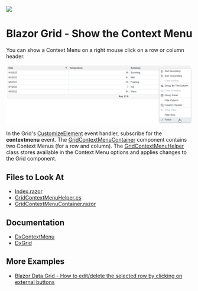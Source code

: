 <!-- default badges list -->
[![](https://img.shields.io/badge/📖_How_to_use_DevExpress_Examples-e9f6fc?style=flat-square)](https://docs.devexpress.com/GeneralInformation/403183)
<!-- default badges end -->

# Blazor Grid - Show the Context Menu

You can show a Context Menu on a right mouse click on a row or column header.

![Grid with Context Menu for a column](result.png)

In the Grid's [CustomizeElement](https://docs.devexpress.com/Blazor/DevExpress.Blazor.DxGrid.CustomizeElement) event handler, subscribe for the **contextmenu** event. The [GridContextMenuContainer](./CS/Pages/GridContextMenuContainer.razor) component contains two Context Menus (for a row and column). The [GridContextMenuHelper](./CS/Data/GridContextMenuHelper.cs) class stores available in the Context Menu options and applies changes to the Grid component.

## Files to Look At

- [Index.razor](./CS/Pages/Index.razor)
- [GridContextMenuHelper.cs](./CS/Data/GridContextMenuHelper.cs)
- [GridContextMenuContainer.razor](./CS/Pages/GridContextMenuContainer.razor)

## Documentation

- [DxContextMenu](https://docs.devexpress.com/Blazor/DevExpress.Blazor.DxContextMenu)
- [DxGrid](https://docs.devexpress.com/Blazor/DevExpress.Blazor.DxGrid)

## More Examples

- [Blazor Data Grid - How to edit/delete the selected row by clicking on external buttons](https://github.com/DevExpress-Examples/blazor-DxDataGrid-edit-selected-row-by-clicking-on-external-button)
